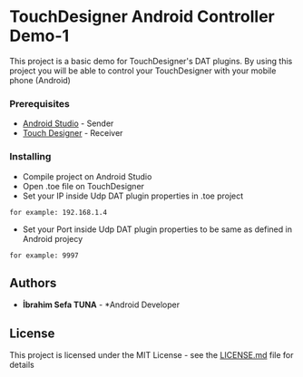 # TouchDesigner Android Controller Demo-1

This project is a basic demo for TouchDesigner's DAT plugins. By using this project you will be able to control your TouchDesigner with your mobile phone (Android)

### Prerequisites

* [Android Studio](https://developer.android.com/studio) - Sender
* [Touch Designer](https://derivative.ca/) - Receiver


### Installing

* Compile project on Android Studio
* Open .toe file on TouchDesigner
* Set your IP inside Udp DAT plugin properties in .toe project

```
for example: 192.168.1.4
```

* Set your Port inside Udp DAT plugin properties to be same as defined in Android projecy

```
for example: 9997
```

## Authors

* **İbrahim Sefa TUNA** - *Android Developer

## License

This project is licensed under the MIT License - see the [LICENSE.md](LICENSE.md) file for details
